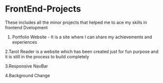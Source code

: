 # FrontEnd-Projects
These includes all the minor projects that helped me to ace my skills in frontend Dvelopment

1. Portfolio Website - It is a site where I can share my achievements and experiences

2.Tarot Reader is a website which has been created just for fun purpose and it is still in the process to build completely

3.Responsive NavBar

4.Background Change
